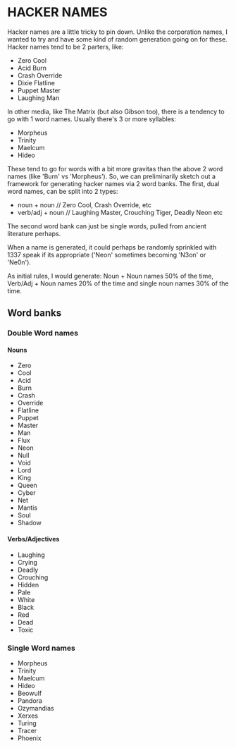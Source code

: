 # HACKER NAMES

Hacker names are a little tricky to pin down. Unlike the corporation names, I wanted to try and have some kind of random generation going on for these. Hacker names tend to be 2 parters, like:

- Zero Cool
- Acid Burn
- Crash Override
- Dixie Flatline
- Puppet Master
- Laughing Man

In other media, like The Matrix (but also Gibson too), there is a tendency to go with 1 word names. Usually there's 3 or more syllables:

- Morpheus
- Trinity
- Maelcum
- Hideo

These tend to go for words with a bit more gravitas than the above 2 word names (like 'Burn' vs 'Morpheus'). So, we can preliminarily sketch out a framework for generating hacker names via 2 word banks. The first, dual word names, can be split into 2 types:

 - noun + noun // Zero Cool, Crash Override, etc
 - verb/adj + noun // Laughing Master, Crouching Tiger, Deadly Neon etc

The second word bank can just be single words, pulled from ancient literature perhaps.

When a name is generated, it could perhaps be randomly sprinkled with 1337 speak if its appropriate ('Neon' sometimes becoming 'N3on' or 'Ne0n').

As initial rules, I would generate: Noun + Noun names 50% of the time, Verb/Adj + Noun names 20% of the time and single noun names 30% of the time.

## Word banks

###  Double Word names

#### Nouns

- Zero
- Cool
- Acid
- Burn
- Crash
- Override
- Flatline
- Puppet
- Master
- Man
- Flux
- Neon
- Null
- Void
- Lord
- King
- Queen
- Cyber
- Net
- Mantis
- Soul
- Shadow

#### Verbs/Adjectives

- Laughing
- Crying
- Deadly
- Crouching
- Hidden
- Pale
- White
- Black
- Red
- Dead
- Toxic

### Single Word names

- Morpheus
- Trinity
- Maelcum
- Hideo
- Beowulf
- Pandora
- Ozymandias
- Xerxes
- Turing
- Tracer
- Phoenix
